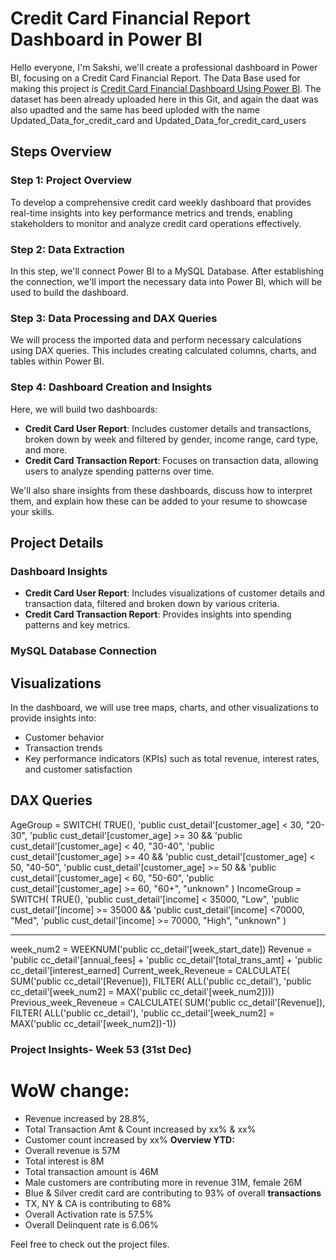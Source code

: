 # Credit Card Financial Report Dashboard in Power BI

Hello everyone, I'm Sakshi, we'll create a professional dashboard in Power BI, focusing on a Credit Card Financial Report.
The Data Base used for making this project is [Credit Card Financial Dashboard Using Power BI](https://www.kaggle.com/datasets/nibeditasahu/credit-card-financial-dashboard-using-power-bi).
The dataset has been already uploaded here in this Git, and again the daat was also upadted and the same has beed uploded with the name Updated_Data_for_credit_card and Updated_Data_for_credit_card_users

## Steps Overview

### Step 1: Project Overview
To develop a comprehensive credit card weekly dashboard that provides real-time insights into key performance metrics and trends, enabling stakeholders to monitor and analyze credit card operations 
effectively.

### Step 2: Data Extraction
In this step, we'll connect Power BI to a MySQL Database. After establishing the connection, we'll import the necessary data into Power BI, which will be used to build the dashboard.

### Step 3: Data Processing and DAX Queries
We will process the imported data and perform necessary calculations using DAX queries. This includes creating calculated columns, charts, and tables within Power BI.

### Step 4: Dashboard Creation and Insights
Here, we will build two dashboards:
- **Credit Card User Report**: Includes customer details and transactions, broken down by week and filtered by gender, income range, card type, and more.
- **Credit Card Transaction Report**: Focuses on transaction data, allowing users to analyze spending patterns over time.

We'll also share insights from these dashboards, discuss how to interpret them, and explain how these can be added to your resume to showcase your skills.


## Project Details

### Dashboard Insights
- **Credit Card User Report**: Includes visualizations of customer details and transaction data, filtered and broken down by various criteria.
- **Credit Card Transaction Report**: Provides insights into spending patterns and key metrics.

### MySQL Database Connection

## Visualizations
In the dashboard, we will use tree maps, charts, and other visualizations to provide insights into:
- Customer behavior
- Transaction trends
- Key performance indicators (KPIs) such as total revenue, interest rates, and customer satisfaction

## DAX Queries
AgeGroup = SWITCH(
 TRUE(),
 'public cust_detail'[customer_age] < 30, "20-30",
 'public cust_detail'[customer_age] >= 30 && 'public cust_detail'[customer_age] < 40, "30-40",
 'public cust_detail'[customer_age] >= 40 && 'public cust_detail'[customer_age] < 50, "40-50",
 'public cust_detail'[customer_age] >= 50 && 'public cust_detail'[customer_age] < 60, "50-60",
 'public cust_detail'[customer_age] >= 60, "60+",
 "unknown"
 )
IncomeGroup = SWITCH(
 TRUE(),
 'public cust_detail'[income] < 35000, "Low",
 'public cust_detail'[income] >= 35000 && 'public cust_detail'[income] <70000, "Med",
 'public cust_detail'[income] >= 70000, "High",
 "unknown"
)

-----------------------------------------------
week_num2 = WEEKNUM('public cc_detail'[week_start_date])
Revenue = 'public cc_detail'[annual_fees] + 'public cc_detail'[total_trans_amt] + 'public cc_detail'[interest_earned]
Current_week_Reveneue = CALCULATE(
 SUM('public cc_detail'[Revenue]),
 FILTER(
 ALL('public cc_detail'),
 'public cc_detail'[week_num2] = MAX('public cc_detail'[week_num2]))) 
Previous_week_Reveneue = CALCULATE(
 SUM('public cc_detail'[Revenue]),
 FILTER(
 ALL('public cc_detail'),
 'public cc_detail'[week_num2] = MAX('public cc_detail'[week_num2])-1))

### Project Insights- Week 53 (31st Dec)

# WoW change: 
  - Revenue increased by 28.8%, 
  - Total Transaction Amt & Count increased by xx% & xx%
  - Customer count increased by xx%
****Overview YTD:****
- Overall revenue is 57M
- Total interest is 8M
- Total transaction amount is 46M
- Male customers are contributing more in revenue 31M, female 26M
- Blue & Silver credit card are contributing to 93% of overall 
**transactions**
- TX, NY & CA is contributing to 68%
- Overall Activation rate is 57.5%
- Overall Delinquent rate is 6.06%


Feel free to check out the project files.





